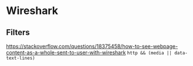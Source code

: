 # Wireshark



## Filters

https://stackoverflow.com/questions/18375458/how-to-see-webpage-content-as-a-whole-sent-to-user-with-wireshark
`http && (media || data-text-lines)`